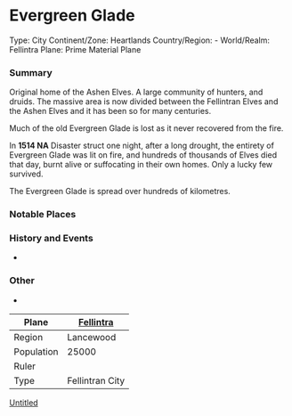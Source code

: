 # Evergreen Glade

Type: City
Continent/Zone: Heartlands
Country/Region: -
World/Realm: Fellintra
Plane: Prime Material Plane

### Summary

Original home of the Ashen Elves. A large community of hunters, and druids. The massive area is now divided between the Fellintran Elves and the Ashen Elves and it has been so for many centuries.

Much of the old Evergreen Glade is lost as it never recovered from the fire. 

In **1514 NA** Disaster struct one night, after a long drought, the entirety of Evergreen Glade was lit on fire, and hundreds of thousands of Elves died that day, burnt alive or suffocating in their own homes. Only a lucky few survived.

The Evergreen Glade is spread over hundreds of kilometres.

### Notable Places

### History and Events

-

### Other

-

| Plane | [Fellintra](Fellintra%208a284461caa445f9a1c30e2b1477f45e.md)  |
| --- | --- |
| Region | Lancewood |
| Population | 25000 |
| Ruler |  |
| Type | Fellintran City |

[Untitled](Untitled%201a4f8a19b9924bb18ca5225f2900dbba.csv)